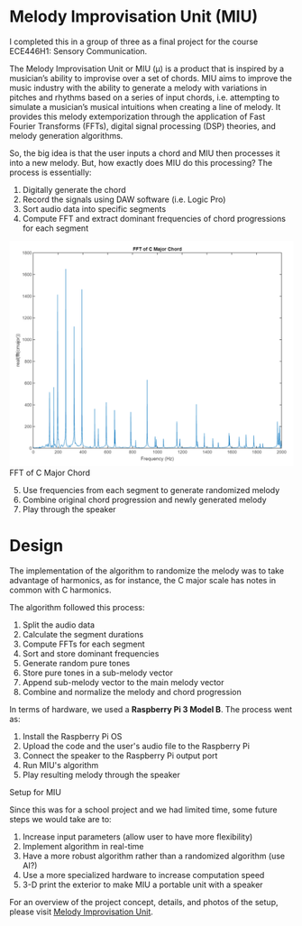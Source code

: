 # Melody Improvisation Unit (MIU) 

I completed this in a group of three as a final project for the course ECE446H1: Sensory Communication.

The Melody Improvisation Unit or MIU (μ) is a product that is inspired by a musician’s ability to improvise over a set of chords. MIU aims to improve the music industry with the ability to generate a melody with variations in pitches and rhythms based on a series of input chords, i.e. attempting to simulate a musician’s musical intuitions when creating a line of melody. It provides this melody extemporization through the application of Fast Fourier Transforms (FFTs), digital signal processing (DSP) theories, and melody generation algorithms.

So, the big idea is that the user inputs a chord and MIU then processes it into a new melody. But, how exactly does MIU do this processing? The process is essentially:

1. Digitally generate the chord 
2. Record the signals using DAW software (i.e. Logic Pro)
3. Sort audio data into specific segments
4. Compute FFT and extract dominant frequencies of chord progressions for each segment

![screenshot](readme_img/fft.png)
FFT of C Major Chord

5. Use frequencies from each segment to generate randomized melody 
6. Combine original chord progression and newly generated melody
7. Play through the speaker

# Design

The implementation of the algorithm to randomize the melody was to take advantage of harmonics, as for instance, the C major scale has notes in common with C harmonics.

The algorithm followed this process:

1. Split the audio data
2. Calculate the segment durations
3. Compute FFTs for each segment
4. Sort and store dominant frequencies
5. Generate random pure tones
6. Store pure tones in a sub-melody vector
7. Append sub-melody vector to the main melody vector
8. Combine and normalize the melody and chord progression

In terms of hardware, we used a **Raspberry Pi 3 Model B**. The process went as:

1. Install the Raspberry Pi OS
2. Upload the code and the user's audio file to the Raspberry Pi 
3. Connect the speaker to the Raspberry Pi output port
4. Run MIU's algorithm
5. Play resulting melody through the speaker



Setup for MIU

Since this was for a school project and we had limited time, some future steps we would take are to:

1. Increase input parameters (allow user to have more flexibility)
2. Implement algorithm in real-time
3. Have a more robust algorithm rather than a randomized algorithm (use AI?)
4. Use a more specialized hardware to increase computation speed
5. 3-D print the exterior to make MIU a portable unit with a speaker

For an overview of the project concept, details, and photos of the setup, please visit [Melody Improvisation Unit](https://markociricilic.com/projects/miu/).



